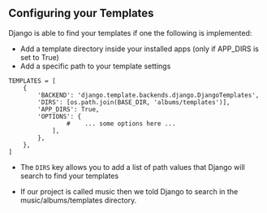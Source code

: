## Configuring your Templates

Django is able to find your templates if one the following is implemented:

* Add a template directory inside your installed apps (only if APP_DIRS is set to True)
* Add a specific path to your template settings

```
TEMPLATES = [
    {
        'BACKEND': 'django.template.backends.django.DjangoTemplates',
        'DIRS': [os.path.join(BASE_DIR, 'albums/templates')],
        'APP_DIRS': True,
        'OPTIONS': {
                #    ... some options here ...
            ],
        },
    },
]
```

* The `DIRS` key allows you to add a list of path values that Django will search to find your templates

* If our project is called music then we told Django to search in the music/albums/templates directory.
